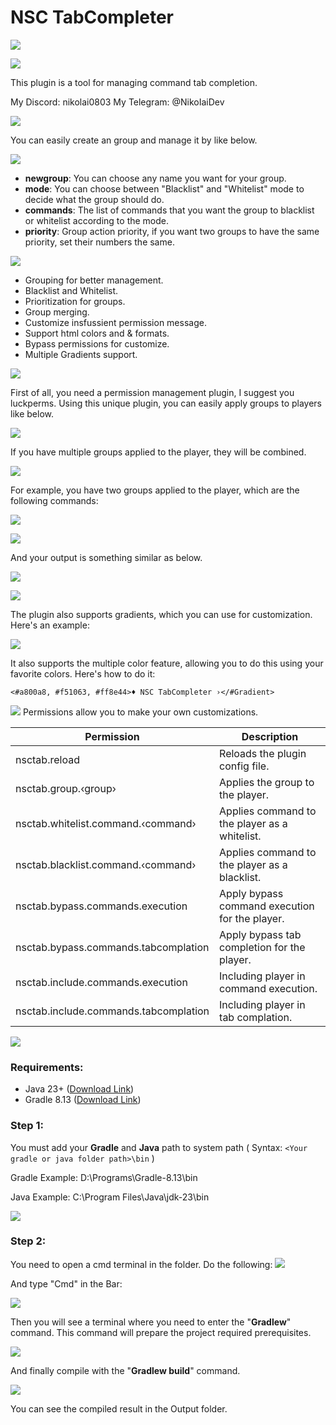 # NSC TabCompleter

![](https://raw.githubusercontent.com/iNikolaiDev/pictures/refs/heads/main/NSC-TABCOMPLETER.png)

![](https://raw.githubusercontent.com/iNikolaiDev/pictures/refs/heads/main/PREVIEW.png)

This plugin is a tool for managing command tab completion.

My Discord: nikolai0803
My Telegram: @NikoIaiDev

![](https://raw.githubusercontent.com/iNikolaiDev/pictures/refs/heads/main/GROUPS.png)

You can easily create an group and manage it by like below.

![](https://raw.githubusercontent.com/iNikolaiDev/pictures/refs/heads/main/HOW-ADD-GROUP.png)

* **newgroup**: You can choose any name you want for your group.
* **mode**: You can choose between "Blacklist" and "Whitelist" mode to decide what the group should do.
* **commands**: The list of commands that you want the group to blacklist or whitelist according to the mode.
* **priority**: Group action priority, if you want two groups to have the same priority, set their numbers the same.

![](https://raw.githubusercontent.com/iNikolaiDev/pictures/refs/heads/main/FEATURES.png)

* Grouping for better management.
* Blacklist and Whitelist.
* Prioritization for groups.
* Group merging.
* Customize insfussient permission message.
* Support html colors and & formats.
* Bypass permissions for customize.
* Multiple Gradients support.
  
![](https://raw.githubusercontent.com/iNikolaiDev/pictures/refs/heads/main/HOWS-WORK.png)

First of all, you need a permission management plugin, I suggest you luckperms. Using this unique plugin, you can easily apply groups to players like below.

![](https://raw.githubusercontent.com/iNikolaiDev/pictures/refs/heads/main/HOW-APPLY-GROUP.png)

If you have multiple groups applied to the player, they will be combined.

![](https://raw.githubusercontent.com/iNikolaiDev/pictures/refs/heads/main/MERGED-GROUPS.png)

For example, you have two groups applied to the player, which are the following commands:

![](https://raw.githubusercontent.com/iNikolaiDev/pictures/refs/heads/main/GROUP1-COMMANDS.png)

![](https://raw.githubusercontent.com/iNikolaiDev/pictures/refs/heads/main/GROUP2-COMMANDS.png)

And your output is something similar as below.

![](https://raw.githubusercontent.com/iNikolaiDev/pictures/refs/heads/main/MERGED-RESULT.png)

![](https://raw.githubusercontent.com/iNikolaiDev/pictures/refs/heads/main/GRADIENT.png)

The plugin also supports gradients, which you can use for customization. Here's an example:

![](https://raw.githubusercontent.com/iNikolaiDev/pictures/refs/heads/main/GRADIENT-PREVIEW.png)

It also supports the multiple color feature, allowing you to do this using your favorite colors. Here's how to do it:

`<#a800a8, #f51063, #ff8e44>♦ NSC TabCompleter ›</#Gradient>`

![](https://raw.githubusercontent.com/iNikolaiDev/pictures/refs/heads/main/PERMISSIONS.png)
Permissions allow you to make your own customizations.

| Permission | Description |
| ------------- | ------------- |
| nsctab.reload | Reloads the plugin config file. |
| nsctab.group.‹group› | Applies the group to the player. |
| nsctab.whitelist.command.‹command› | Applies command to the player as a whitelist. |
| nsctab.blacklist.command.‹command› | Applies command to the player as a blacklist. |
| nsctab.bypass.commands.execution | Apply bypass command execution for the player. |
| nsctab.bypass.commands.tabcomplation | Apply bypass tab completion for the player. |
| nsctab.include.commands.execution | Including player in command execution. |
| nsctab.include.commands.tabcomplation | Including player in tab complation. |

![](https://raw.githubusercontent.com/iNikolaiDev/pictures/refs/heads/main/HOW-COMPILE.png)
### Requirements:
- Java 23+ ([Download Link](https://www.oracle.com/fr/java/technologies/downloads/))
- Gradle 8.13 ([Download Link](https://gradle.org/releases/))

### Step 1:
You must add your **Gradle** and **Java** path to system path ( Syntax: `<Your gradle or java folder path>\bin` )

Gradle Example: D:\Programs\Gradle-8.13\bin

Java Example: C:\Program Files\Java\jdk-23\bin

![](https://raw.githubusercontent.com/iNikolaiDev/pictures/refs/heads/main/HOW-ADD-PATH.png)

### Step 2:
You need to open a cmd terminal in the folder. Do the following:
![](https://raw.githubusercontent.com/iNikolaiDev/pictures/refs/heads/main/STEP2-1.png)

And type "Cmd" in the Bar:

![](https://raw.githubusercontent.com/iNikolaiDev/pictures/refs/heads/main/STEP2-2.png)

Then you will see a terminal where you need to enter the "**Gradlew**" command. This command will prepare the project required prerequisites.

![](https://raw.githubusercontent.com/iNikolaiDev/pictures/refs/heads/main/STEP2-3.png)

And finally compile with the "**Gradlew build**" command.

![](https://raw.githubusercontent.com/iNikolaiDev/pictures/refs/heads/main/STEP2-4.png)

You can see the compiled result in the Output folder.
